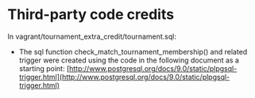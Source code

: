 # Third-party code credits

In vagrant/tournament_extra_credit/tournament.sql:
 - The sql function check_match_tournament_membership() and related trigger were created using the code in the following document as a starting point: [http://www.postgresql.org/docs/9.0/static/plpgsql-trigger.html](http://www.postgresql.org/docs/9.0/static/plpgsql-trigger.html)
